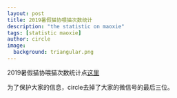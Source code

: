 ```yaml
---
layout: post
title: 2019暑假猫协喂猫次数统计
description: "the statistic on maoxie"
tags: [statistic maoxie]
author: circle
image:
  background: triangular.png
---
```


2019暑假猫协喂猫次数统计点<a rel="license" href="https://www.icloud.com/numbers/0nyJZTBehLRtJCvE2gPH1_O0Q" target="_blank">这里</a>

为了保护大家的信息，circle去掉了大家的微信号的最后三位。

<object width="100%" height="500px" data="/assets/img/maoxie.pdf" type="application/pdf">
      <param name="src" value="/assets/img/maoxie.pdf">
</object>

<head> 
<script defer src="https://use.fontawesome.com/releases/v5.0.13/js/all.js"></script> 
<script defer src="https://use.fontawesome.com/releases/v5.0.13/js/v4-shims.js"></script> 
</head> 

<link rel="stylesheet" href="https://use.fontawesome.com/releases/v5.0.13/css/all.css">